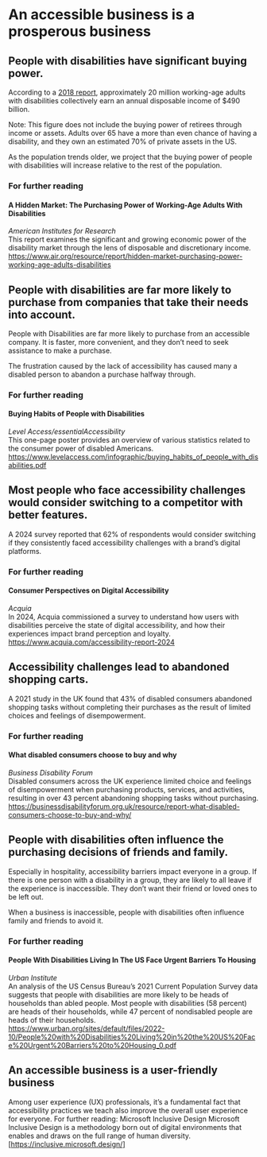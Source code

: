 # An accessible business is a prosperous business

## People with disabilities have significant buying power.
According to a [2018 report](https://www.google.com/url?q=https://www.air.org/resource/report/hidden-market-purchasing-power-working-age-adults-disabilities&sa=D&source=editors&ust=1742577216121284&usg=AOvVaw3W5_538uaWIzwNifpHv6gd), approximately 20 million working-age adults with disabilities collectively earn an annual disposable income of $490 billion. 


Note: This figure does not include the buying power of retirees through income or assets. Adults over 65 have a more than even chance of having a disability, and they own an estimated 70% of private assets in the US.


As the population trends older, we project that the buying power of people with disabilities will increase relative to the rest of the population.


### For further reading

#### A Hidden Market: The Purchasing Power of Working-Age Adults With Disabilities
_American Institutes for Research_  
This report examines the significant and growing economic power of the disability market through the lens of disposable and discretionary income.  \
https://www.air.org/resource/report/hidden-market-purchasing-power-working-age-adults-disabilities


## People with disabilities are far more likely to purchase from companies that take their needs into account.
People with Disabilities are far more likely to purchase from an accessible company. It is faster, more convenient, and they don’t need to seek assistance to make a purchase.


The frustration caused by the lack of accessibility has caused many a disabled person to abandon a purchase halfway through.

### For further reading

#### Buying Habits of People with Disabilities
_Level Access/essentialAccessibility_  
This one-page poster provides an overview of various statistics related to the consumer power of disabled Americans.  
https://www.levelaccess.com/infographic/buying_habits_of_people_with_disabilities.pdf

## Most people who face accessibility challenges would consider switching to a competitor with better features.
A 2024 survey reported that 62% of respondents would consider switching if they consistently faced accessibility challenges with a brand’s digital platforms.

### For further reading

#### Consumer Perspectives on Digital Accessibility
_Acquia_  
In 2024, Acquia commissioned a survey to understand how users with disabilities perceive the state of digital accessibility, and how their experiences impact brand perception and loyalty.  
https://www.acquia.com/accessibility-report-2024

## Accessibility challenges lead to abandoned shopping carts.
A 2021 study in the UK found that 43% of disabled consumers abandoned shopping tasks without completing their purchases as the result of limited choices and feelings of disempowerment.

### For further reading
#### What disabled consumers choose to buy and why
_Business Disability Forum_  
Disabled consumers across the UK experience limited choice and feelings of disempowerment when purchasing products, services, and activities, resulting in over 43 percent abandoning shopping tasks without purchasing.  
https://businessdisabilityforum.org.uk/resource/report-what-disabled-consumers-choose-to-buy-and-why/

## People with disabilities often influence the purchasing decisions of friends and family.
Especially in hospitality, accessibility barriers impact everyone in a group. If there is one person with a disability in a group, they are likely to all leave if the experience is inaccessible. They don’t want their friend or loved ones to be left out.

When a business is inaccessible, people with disabilities often influence family and friends to avoid it. 

### For further reading

#### People With Disabilities Living In The US Face Urgent Barriers To Housing
_Urban Institute_  
An analysis of the US Census Bureau’s 2021 Current Population Survey data suggests that people with disabilities are more likely to be heads of households than abled people. Most people with disabilities (58 percent) are heads of their households, while 47 percent of nondisabled people are heads of their households.  
https://www.urban.org/sites/default/files/2022-10/People%20with%20Disabilities%20Living%20in%20the%20US%20Face%20Urgent%20Barriers%20to%20Housing_0.pdf

## An accessible business is a user-friendly business
Among user experience (UX) professionals, it’s a fundamental fact that accessibility practices we teach also improve the overall user experience for everyone.
For further reading:
Microsoft Inclusive Design
Microsoft
Inclusive Design is a methodology born out of digital environments that enables and draws on the full range of human diversity.
[https://inclusive.microsoft.design/]
